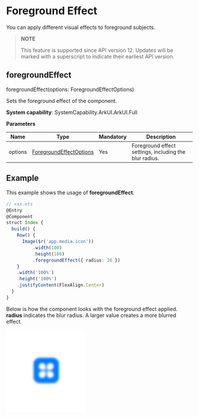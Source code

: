 # Foreground Effect

You can apply different visual effects to foreground subjects.

>  **NOTE**
>
>  This feature is supported since API version 12. Updates will be marked with a superscript to indicate their earliest API version.

## foregroundEffect

foregroundEffect(options: ForegroundEffectOptions)

Sets the foreground effect of the component.

**System capability**: SystemCapability.ArkUI.ArkUI.Full

**Parameters**

| Name| Type                                                        | Mandatory| Description                                                |
| ------ | ------------------------------------------------------------ | ---- | ---------------------------------------------------- |
| options | [ForegroundEffectOptions](ts-appendix-enums.md#foregroundeffectoptions12) | Yes  | Foreground effect settings, including the blur radius.|

## Example

This example shows the usage of **foregroundEffect**.

```ts
// xxx.ets
@Entry
@Component
struct Index {
  build() {
    Row() {
      Image($r('app.media.icon'))
          .width(100)
          .height(100)
          .foregroundEffect({ radius: 20 })
    }
    .width('100%')
    .height('100%')
    .justifyContent(FlexAlign.Center)
  }
}
```

Below is how the component looks with the foreground effect applied.
**radius** indicates the blur radius. A larger value creates a more blurred effect.

![foregroundColor_circle](figures/foregroundEffect.jpg)
